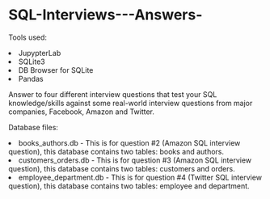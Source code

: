 # SQL-Interviews---Answers-

Tools used:
<li>JupypterLab
<li>SQLite3
<li>DB Browser for SQLite
<li>Pandas

Answer to four different interview questions that test your SQL knowledge/skills against some real-world interview questions from major companies, Facebook, Amazon and Twitter.

Database files:
<li> books_authors.db - This is for question #2 (Amazon SQL interview question), this database contains two tables: books and authors.
  
<li>customers_orders.db - This is for question #3 (Amazon SQL interview question), this database contains two tables: customers and orders.  

<li>employee_department.db - This is for question #4 (Twitter SQL interview question), this database contains two tables: employee and department.  
